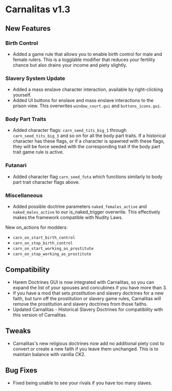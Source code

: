 # Carnalitas v1.3

## New Features

### Birth Control

* Added a game rule that allows you to enable birth control for male and female rulers. This is a togglable modifier that reduces your fertility chance but also drains your income and piety slightly.

### Slavery System Update

* Added a mass enslave character interaction, available by right-clicking yourself.
* Added UI buttons for enslave and mass enslave interactions to the prison view. This overwrites `window_court.gui` and `buttons_icons.gui`.

### Body Part Traits

* Added character flags: `carn_seed_tits_big_1` through `carn_seed_tits_big_3` and so on for all the body part traits. If a historical character has these flags, or if a character is spawned with these flags, they will be force seeded with the corresponding trait if the body part trait game rule is active.

### Futanari

* Added character flag `carn_seed_futa` which functions similarly to body part trait character flags above.

### Miscellaneous

* Added possible doctrine parameters `naked_females_active` and `naked_males_active` to our is_naked_trigger overwrite. This effectively makes the framework compatible with Nudity Laws.

New on_actions for modders:
* `carn_on_start_birth_control`
* `carn_on_stop_birth_control`
* `carn_on_start_working_as_prostitute`
* `carn_on_stop_working_as_prostitute`

## Compatibility

* Harem Doctrines GUI is now integrated with Carnalitas, so you can expand the list of your spouses and concubines if you have more than 3.
* If you have a mod that sets prostitution and slavery doctrines for a new faith, but turn off the prostitution or slavery game rules, Carnalitas will remove the prostitution and slavery doctrines from those faiths.
* Updated Carnalitas - Historical Slavery Doctrines for compatibility with this version of Carnalitas.

## Tweaks

* Carnalitas's new religious doctrines now add no additional piety cost to convert or create a new faith if you leave them unchanged. This is to maintain balance with vanilla CK2.

## Bug Fixes

* Fixed being unable to see your rivals if you have too many slaves.